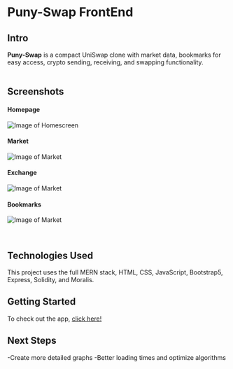 # Puny-Swap FrontEnd

## Intro

**Puny-Swap** is a compact UniSwap clone with market data, bookmarks for easy access, crypto sending, receiving, and swapping functionality.
<br>
<br>

## Screenshots

#### Homepage
![Image of Homescreen](https://i.ibb.co/VTmCmns/image.png)

#### Market
![Image of Market](https://i.ibb.co/VTNBwb1/image.png)

#### Exchange
![Image of Market](https://i.ibb.co/s5pgK3Z/image.png)

#### Bookmarks
![Image of Market](https://i.ibb.co/nrT8zKw/image.png)

<br>

## Technologies Used

This project uses the full MERN stack, HTML, CSS, JavaScript, Bootstrap5, Express, Solidity, and Moralis.

## Getting Started

To check out the app, <a href="https://puny-swap-final.herokuapp.com/bookmarks" target="_blank">click here!</a>

## Next Steps

-Create more detailed graphs
-Better loading times and optimize algorithms
